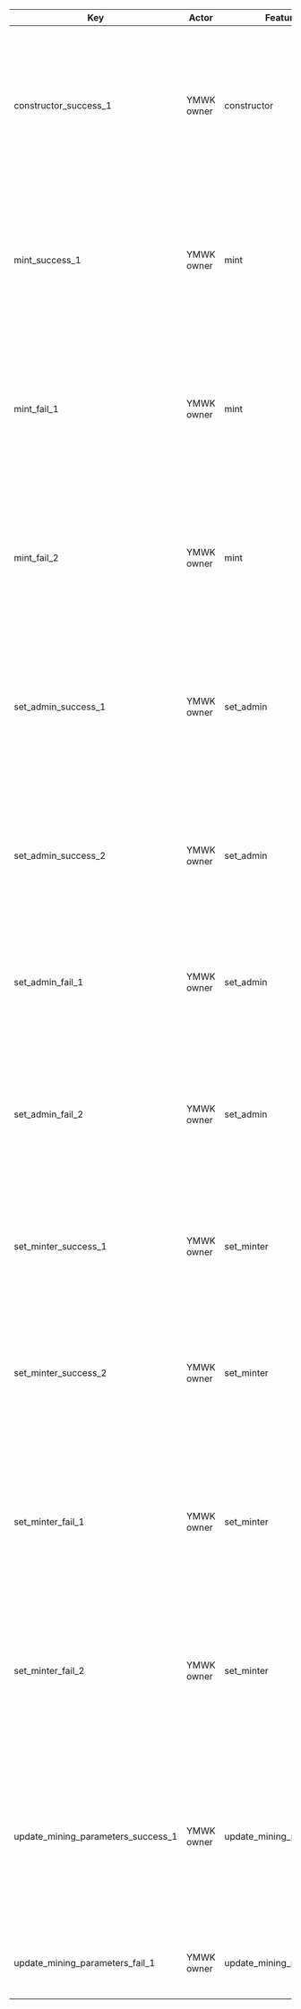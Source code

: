 | Key                                | Actor      | Feature                  | Category | Perspective                                                                    | Prerequisite                                                                                                                                | Procedure                                                                                                                                                                | Inputs                                                                       | Expected behavior                                                                                                                                                                                                                                                                                                                            |
|------------------------------------|------------|--------------------------|----------|--------------------------------------------------------------------------------|---------------------------------------------------------------------------------------------------------------------------------------------|--------------------------------------------------------------------------------------------------------------------------------------------------------------------------|------------------------------------------------------------------------------|----------------------------------------------------------------------------------------------------------------------------------------------------------------------------------------------------------------------------------------------------------------------------------------------------------------------------------------------|
| constructor_success_1              | YMWK owner | constructor              | Normal   | Initial settings                                                               |                                                                                                                                             | 1. Deploy YMWK.<br/>2. Call the YMWK deployer's balance, name(), symbol(), decimals(), totalSupply(), mining_epoch(), start_epoch_time(), and rate() respectively.       |                                                                              | 1. The return value in step 2 should be as follows:<br/>Deployer's YMWK balance: 450,000,000 * 1e18<br/>name: Yamawake DAO Token<br/>symbol: YMWK<br/>decimals: 18<br/>totalSupply: 450,000,000 * 1e18<br/>mining_epoch: -1<br/>start_epoch_time: Latest block time + YEAR - YEAR<br/>rate: 0                                                |
| mint_success_1                     | YMWK owner | mint                     | Normal   | Mint from Minter                                                               | 1. YMWK token has been deployed.<br/>2. Minter has been set for YMWK token.<br/>3. There is an arbitrary address addr1.                     | 1. Call mint from minter                                                                                                                                                 | _to: addr1<br/>_value: 1 * 1e18                                              | 1. The YMWK balance of addr1 is 1 * 1e18.                                                                                                                                                                                                                                                                                                    |
| mint_fail_1                        | YMWK owner | mint                     | Abnormal | Mint to zero address                                                           | 1. YMWK token has been deployed.<br/>2. Minter has been set for YMWK token.<br/>3. There is an arbitrary address addr1.                     | 1. Call mint from minter                                                                                                                                                 | _to: Zero address<br/>_value: 1 * 1e18                                       | 1. The transaction reverts.                                                                                                                                                                                                                                                                                                                  |
| mint_fail_2                        | YMWK owner | mint                     | Abnormal | Mint from outside of Minter                                                    | 1. YMWK token has been deployed.<br/>2. Minter has been set for YMWK token.<br/>3. There is an arbitrary address addr1.                     | 1. Calling mint from outside of minter                                                                                                                                   | _to: addr1<br/>_value: 1 * 1e18                                              | 1. The transaction reverts.                                                                                                                                                                                                                                                                                                                  |
| set_admin_success_1                | YMWK owner | set_admin                | Normal   | Setting for Admin when it is already configured                                | 1. YMWK token has been deployed.<br/>2. There is an Owner address for the YMWK token.<br/>3. There is an arbitrary address addr1.           | 1. Call set_admin from owner.<br/>2. Call set_admin from addr1.<br/>3. Call admin().                                                                                     | 1. address 1<br/>2. address 2                                                | addr2 is returned in step 3.                                                                                                                                                                                                                                                                                                                 |
| set_admin_success_2                | YMWK owner | set_admin                | Normal   | Admin settings                                                                 | 1. YMWK token has been deployed.<br/>2. There is an owner address for the YMWK token.<br/>3. There is an arbitrary address addr1.           | 1. Call set_admin from the owner.<br/>2. Call admin().                                                                                                                   | 1. addr1                                                                     | addr1 is returned in step 2.                                                                                                                                                                                                                                                                                                                 |
| set_admin_fail_1                   | YMWK owner | set_admin                | Abnormal | Set the zero address to Admin.                                                 | 1. YMWK token has been deployed.<br/>2. There is an Owner address for the YMWK token.                                                       | 1. Call set_admin from the owner.<br/>2. Call admin().                                                                                                                   | 1. Zero address                                                              | Step 2 should return a zero address.                                                                                                                                                                                                                                                                                                         |
| set_admin_fail_2                   | YMWK owner | set_admin                | Abnormal | Admin settings from anyone other than the Owner                                | 1. YMWK token has been deployed.<br/>2. There is an Owner address for the YMWK token.<br/>3. There are arbitrary addresses addr1 and addr2. | Call set_admin from addr1.                                                                                                                                               | 1. addr1                                                                     | 1. The transaction reverts.                                                                                                                                                                                                                                                                                                                  |
| set_minter_success_1               | YMWK owner | set_minter               | Normal   | Set the zero address to Minter.                                                | 1. YMWK token has been deployed.<br/>2. There is an Owner address for the YMWK token.                                                       | 1. Call set_minter from the owner.<br/>2. Call minter().                                                                                                                 | 1. Zero address                                                              | Step 2 should return a zero address.                                                                                                                                                                                                                                                                                                         |
| set_minter_success_2               | YMWK owner | set_minter               | Normal   | Minter settings                                                                | 1. YMWK token has been deployed.<br/>2. There is an owner address for the YMWK token.<br/>3. There is an arbitrary address addr1.           | 1. Call set_minter from the owner.<br/>2. Call minter().                                                                                                                 | 1. addr1                                                                     | addr1 is returned in step 2.                                                                                                                                                                                                                                                                                                                 |
| set_minter_fail_1                  | YMWK owner | set_minter               | Abnormal | Setting of Minter when Minter is already set                                   | 1. YMWK token has been deployed.<br/>2. There is an Owner address for the YMWK token.<br/>3. There is an arbitrary address addr1.           | 1. Call set_minter from the owner.<br/>2. Call set_minter from the owner.                                                                                                | 1. addr1<br/>2. addr1                                                        | Transaction reverts in step 2.                                                                                                                                                                                                                                                                                                               |
| set_minter_fail_2                  | YMWK owner | set_minter               | Abnormal | Setting Minter from someone other than the Owner                               | 1. YMWK token has been deployed.<br/>2. There is an Owner address for the YMWK token.<br/>3. There is an arbitrary address addr1.           | 1. Call set_minter from addr1                                                                                                                                            | 1. addr1                                                                     | 1. The transaction reverts.                                                                                                                                                                                                                                                                                                                  |
| update_mining_parameters_success_1 | YMWK owner | update_mining_parameters | Normal   | Supply quantity until the 235th year                                           | 1. YMWK token has been deployed.<br/>2. There is an arbitrary address addr1.                                                                | 1. Call update_mining_parameters() every year and let 256 years pass.<br/>2. Call rate() each year.<br/>3. Call available_supply().<br/>4. Call mintable_in_timeframe(). | 4.<br/>start: timestamp of the first year<br/>end: timestamp 256 years later | 1. In step 2, the rate for the first year is 1744038559107052257.<br/>2. In step 2, for the second year onwards, the rate decreases by multiplying (10*18 / 1111111111111111111).<br/>2. In step 3, the rate is between 999999999 * 1e18 and 1000000000 * 1e18.<br/>3. In step 4, the rate is between 549999820 * 1e18 and 549999823 * 1e18. |
| update_mining_parameters_fail_1    | YMWK owner | update_mining_parameters | Abnormal | update_mining_parameters before the specified start date and time of inflation | 1. YMWK token has been deployed within 1 year.                                                                                              | 1. Call update_mining_parameters().<br/>2. Call update_mining_parameters() after one year has passed.                                                                    |                                                                              | 1. The transaction should revert in step 1.<br/>2. The transaction should not revert in step 2.                                                                                                                                                                                                                                              |